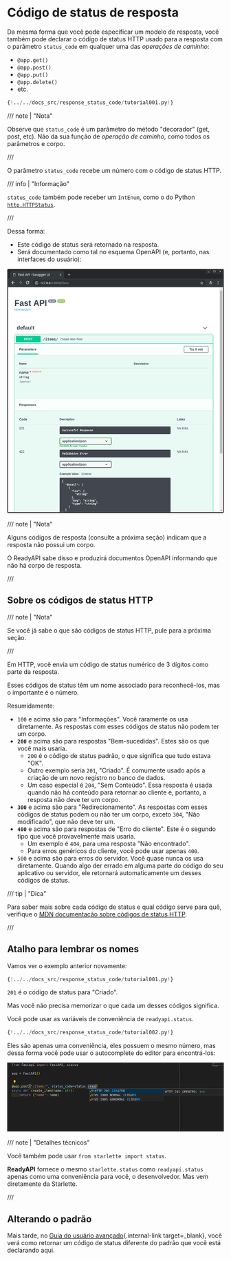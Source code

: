 # Código de status de resposta

Da mesma forma que você pode especificar um modelo de resposta, você também pode declarar o código de status HTTP usado para a resposta com o parâmetro `status_code` em qualquer uma das *operações de caminho*:

* `@app.get()`
* `@app.post()`
* `@app.put()`
* `@app.delete()`
* etc.

```Python hl_lines="6"
{!../../docs_src/response_status_code/tutorial001.py!}
```

/// note | "Nota"

Observe que `status_code` é um parâmetro do método "decorador" (get, post, etc). Não da sua função de *operação de caminho*, como todos os parâmetros e corpo.

///

O parâmetro `status_code` recebe um número com o código de status HTTP.

/// info | "Informação"

`status_code` também pode receber um `IntEnum`, como o do Python <a href="https://docs.python.org/3/library/http.html#http.HTTPStatus" class="external-link" target="_blank">`http.HTTPStatus`</a>.

///

Dessa forma:

* Este código de status será retornado na resposta.
* Será documentado como tal no esquema OpenAPI (e, portanto, nas interfaces do usuário):

<img src="/img/tutorial/response-status-code/image01.png">

/// note | "Nota"

Alguns códigos de resposta (consulte a próxima seção) indicam que a resposta não possui um corpo.

O ReadyAPI sabe disso e produzirá documentos OpenAPI informando que não há corpo de resposta.

///

## Sobre os códigos de status HTTP

/// note | "Nota"

Se você já sabe o que são códigos de status HTTP, pule para a próxima seção.

///

Em HTTP, você envia um código de status numérico de 3 dígitos como parte da resposta.

Esses códigos de status têm um nome associado para reconhecê-los, mas o importante é o número.

Resumidamente:


* `100` e acima são para "Informações". Você raramente os usa diretamente. As respostas com esses códigos de status não podem ter um corpo.
* **`200`** e acima são para respostas "Bem-sucedidas". Estes são os que você mais usaria.
    * `200` é o código de status padrão, o que significa que tudo estava "OK".
    * Outro exemplo seria `201`, "Criado". É comumente usado após a criação de um novo registro no banco de dados.
    * Um caso especial é `204`, "Sem Conteúdo". Essa resposta é usada quando não há conteúdo para retornar ao cliente e, portanto, a resposta não deve ter um corpo.
* **`300`** e acima são para "Redirecionamento". As respostas com esses códigos de status podem ou não ter um corpo, exceto `304`, "Não modificado", que não deve ter um.
* **`400`** e acima são para respostas de "Erro do cliente". Este é o segundo tipo que você provavelmente mais usaria.
    * Um exemplo é `404`, para uma resposta "Não encontrado".
    * Para erros genéricos do cliente, você pode usar apenas `400`.
* `500` e acima são para erros do servidor. Você quase nunca os usa diretamente. Quando algo der errado em alguma parte do código do seu aplicativo ou servidor, ele retornará automaticamente um desses códigos de status.

/// tip | "Dica"

Para saber mais sobre cada código de status e qual código serve para quê, verifique o <a href="https://developer.mozilla.org/pt-BR/docs/Web/HTTP/Status" class="external-link" target="_blank"><abbr title="Mozilla Developer Network">MDN</abbr> documentação sobre códigos de status HTTP</a>.

///

## Atalho para lembrar os nomes

Vamos ver o exemplo anterior novamente:

```Python hl_lines="6"
{!../../docs_src/response_status_code/tutorial001.py!}
```

`201` é o código de status para "Criado".

Mas você não precisa memorizar o que cada um desses códigos significa.

Você pode usar as variáveis de conveniência de `readyapi.status`.

```Python hl_lines="1  6"
{!../../docs_src/response_status_code/tutorial002.py!}
```

Eles são apenas uma conveniência, eles possuem o mesmo número, mas dessa forma você pode usar o autocomplete do editor para encontrá-los:

<img src="/img/tutorial/response-status-code/image02.png">

/// note | "Detalhes técnicos"

Você também pode usar `from starlette import status`.

**ReadyAPI** fornece o mesmo `starlette.status` como `readyapi.status` apenas como uma conveniência para você, o desenvolvedor. Mas vem diretamente da Starlette.

///

## Alterando o padrão

Mais tarde, no [Guia do usuário avançado](../advanced/response-change-status-code.md){.internal-link target=_blank}, você verá como retornar um código de status diferente do padrão que você está declarando aqui.
